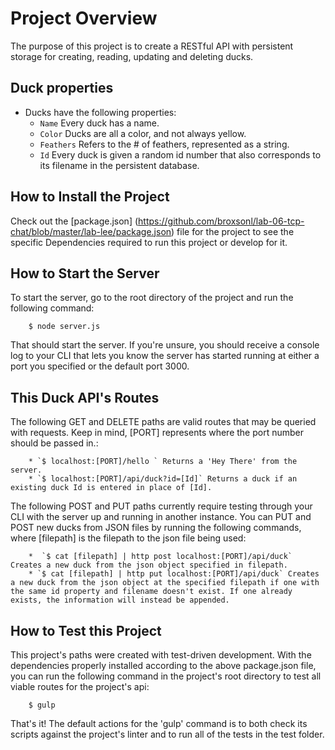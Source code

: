 # Project Overview

The purpose of this project is to create a RESTful API with persistent storage for creating, reading, updating and deleting ducks.

## Duck properties
  * Ducks have the following properties:
    * `Name` Every duck has a name.
    * `Color` Ducks are all a color, and not always yellow.
    * `Feathers` Refers to the # of feathers, represented as a string.
    * `Id` Every duck is given a random id number that also corresponds to its filename in the persistent database.

## How to Install the Project

Check out the [package.json] (https://github.com/broxsonl/lab-06-tcp-chat/blob/master/lab-lee/package.json) file for the project to see the specific Dependencies required to run this project or develop for it.

## How to Start the Server

To start the server, go to the root directory of the project and run the following command:

        $ node server.js

That should start the server. If you're unsure, you should receive a console log to your CLI that lets you know the server has started running at either a port you specified or the default port 3000.

## This Duck API's Routes

The following GET and DELETE paths are valid routes that may be queried with requests. Keep in mind, [PORT] represents where the port number should be passed in.:

        * `$ localhost:[PORT]/hello ` Returns a 'Hey There' from the server.
        * `$ localhost:[PORT]/api/duck?id=[Id]` Returns a duck if an existing duck Id is entered in place of [Id].

The following POST and PUT paths currently require testing through your CLI with the server up and running in another instance. You can PUT and POST new ducks from JSON files by running the following commands, where [filepath] is the filepath to the json file being used:

        *  `$ cat [filepath] | http post localhost:[PORT]/api/duck` Creates a new duck from the json object specified in filepath.
        * `$ cat [filepath] | http put localhost:[PORT]/api/duck` Creates a new duck from the json object at the specified filepath if one with the same id property and filename doesn't exist. If one already exists, the information will instead be appended.


## How to Test this Project

This project's paths were created with test-driven development. With the dependencies properly installed according to the above package.json file, you can run the following command in the project's root directory to test all viable routes for the project's api:

        $ gulp

That's it! The default actions for the 'gulp' command is to both check its scripts against the project's linter and to run all of the tests in the test folder.
